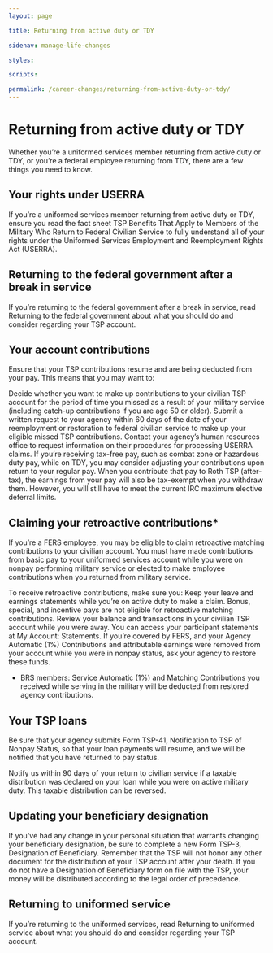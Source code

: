 ```yaml
---
layout: page

title: Returning from active duty or TDY

sidenav: manage-life-changes

styles:

scripts:

permalink: /career-changes/returning-from-active-duty-or-tdy/
---
```

# Returning from active duty or TDY

Whether you’re a uniformed services member returning from active duty or TDY, or you’re a federal employee returning from TDY, there are a few things you need to know.

## Your rights under USERRA

If you’re a uniformed services member returning from active duty or TDY, ensure you read the fact sheet TSP Benefits That Apply to Members of the Military Who Return to Federal Civilian Service to fully understand all of your rights under the Uniformed Services Employment and Reemployment Rights Act (USERRA).

## Returning to the federal government after a break in service
If you’re returning to the federal government after a break in service, read Returning to the federal government about what you should do and consider regarding your TSP account.

## Your account contributions

Ensure that your TSP contributions resume and are being deducted from your pay. This means that you may want to: 

Decide whether you want to make up contributions to your civilian TSP account for the period of time you missed as a result of your military service (including catch-up contributions if you are age 50 or older).
Submit a written request to your agency within 60 days of the date of your reemployment or restoration to federal civilian service to make up your eligible missed TSP contributions. Contact your agency’s human resources office to request information on their procedures for processing USERRA claims.
If you’re receiving tax-free pay, such as combat zone or hazardous duty pay, while on TDY, you may consider adjusting your contributions upon return to your regular pay. When you contribute that pay to Roth TSP (after-tax), the earnings from your pay will also be tax-exempt when you withdraw them. However, you will still have to meet the current IRC maximum elective deferral limits. 
 
## Claiming your retroactive contributions*
 
If you’re a FERS employee, you may be eligible to claim retroactive matching contributions to your civilian account. You must have made contributions from basic pay to your uniformed services account while you were on nonpay performing military service or elected to make employee contributions when you returned from military service. 
 
To receive retroactive contributions, make sure you:
Keep your leave and earnings statements while you’re on active duty to make a claim. Bonus, special, and incentive pays are not eligible for retroactive matching contributions.
Review your balance and transactions in your civilian TSP account while you were away. You can access your participant statements at My Account: Statements. If you’re covered by FERS, and your Agency Automatic (1%) Contributions and attributable earnings were removed from your account while you were in nonpay status, ask your agency to restore these funds.
* BRS members: Service Automatic (1%) and Matching Contributions you received while serving in the military will be deducted from restored agency contributions.

## Your TSP loans
Be sure that your agency submits Form TSP-41, Notification to TSP of Nonpay Status, so that your loan payments will resume, and we will be notified that you have returned to pay status.
 
Notify us within 90 days of your return to civilian service if a taxable distribution was declared on your loan while you were on active military duty. This taxable distribution can be reversed.

## Updating your beneficiary designation
If you've had any change in your personal situation that warrants changing your beneficiary designation, be sure to complete a new Form TSP-3, Designation of Beneficiary. Remember that the TSP will not honor any other document for the distribution of your TSP account after your death.
If you do not have a Designation of Beneficiary form on file with the TSP, your money will be distributed according to the legal order of precedence.

## Returning to uniformed service

If you’re returning to the uniformed services, read Returning to uniformed service about what you should do and consider regarding your TSP account.

<!-- CONTENT END -->
